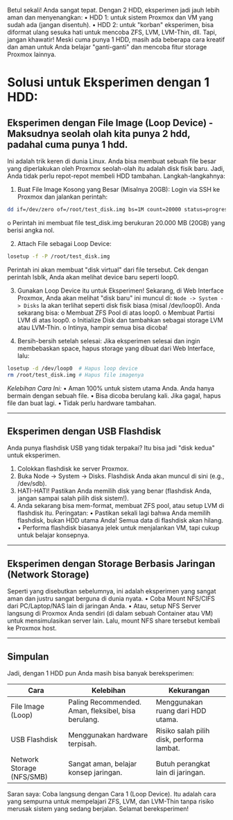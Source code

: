 Betul sekali! Anda sangat tepat. Dengan 2 HDD, eksperimen jadi jauh lebih aman dan menyenangkan:
•	HDD 1: untuk sistem Proxmox dan VM yang sudah ada (jangan disentuh).
•	HDD 2: untuk "korban" eksperimen, bisa diformat ulang sesuka hati untuk mencoba ZFS, LVM, LVM-Thin, dll.
Tapi, jangan khawatir! Meski cuma punya 1 HDD, masih ada beberapa cara kreatif dan aman untuk Anda belajar "ganti-ganti" dan mencoba fitur storage Proxmox lainnya.

# Solusi untuk Eksperimen dengan 1 HDD:

## Eksperimen dengan File Image (Loop Device) - Maksudnya seolah olah kita punya 2 hdd, padahal cuma punya 1 hdd.

Ini adalah trik keren di dunia Linux. Anda bisa membuat sebuah file besar yang diperlakukan oleh Proxmox seolah-olah itu adalah disk fisik baru. Jadi, Anda tidak perlu repot-repot membeli HDD tambahan.
Langkah-langkahnya:

1.	Buat File Image Kosong yang Besar (Misalnya 20GB):
Login via SSH ke Proxmox dan jalankan perintah:
   ```bash
   dd if=/dev/zero of=/root/test_disk.img bs=1M count=20000 status=progress
   ```
o	Perintah ini membuat file test_disk.img berukuran 20.000 MB (20GB) yang berisi angka nol.

2.	Attach File sebagai Loop Device:
   ```bash
   losetup -f -P /root/test_disk.img
   ```
Perintah ini akan membuat "disk virtual" dari file tersebut. Cek dengan perintah lsblk, Anda akan melihat device baru seperti loop0.

3.	Gunakan Loop Device itu untuk Eksperimen!
Sekarang, di Web Interface Proxmox, Anda akan melihat "disk baru" ini muncul di:
`Node -> System -> Disks`
Ia akan terlihat seperti disk fisik biasa (misal /dev/loop0). Anda sekarang bisa:
o	Membuat ZFS Pool di atas loop0.
o	Membuat Partisi LVM di atas loop0.
o	Initialize Disk dan tambahkan sebagai storage LVM atau LVM-Thin.
o	Intinya, hampir semua bisa dicoba!

4.	Bersih-bersih setelah selesai:
Jika eksperimen selesai dan ingin membebaskan space, hapus storage yang dibuat dari Web Interface, lalu:
   ```bash
   losetup -d /dev/loop0  # Hapus loop device
   rm /root/test_disk.img # Hapus file imagenya
   ```
*Kelebihan Cara Ini:*
•	Aman 100% untuk sistem utama Anda. Anda hanya bermain dengan sebuah file.
•	Bisa dicoba berulang kali. Jika gagal, hapus file dan buat lagi.
•	Tidak perlu hardware tambahan.

---

## Eksperimen dengan USB Flashdisk

Anda punya flashdisk USB yang tidak terpakai? Itu bisa jadi "disk kedua" untuk eksperimen.
1.	Colokkan flashdisk ke server Proxmox.
2.	Buka Node -> System -> Disks. Flashdisk Anda akan muncul di sini (e.g., /dev/sdb).
3.	HATI-HATI! Pastikan Anda memilih disk yang benar (flashdisk Anda, jangan sampai salah pilih disk sistem!).
4.	Anda sekarang bisa mem-format, membuat ZFS pool, atau setup LVM di flashdisk itu.
Peringatan:
•	Pastikan sekali lagi bahwa Anda memilih flashdisk, bukan HDD utama Anda! Semua data di flashdisk akan hilang.
•	Performa flashdisk biasanya jelek untuk menjalankan VM, tapi cukup untuk belajar konsepnya.

---

## Eksperimen dengan Storage Berbasis Jaringan (Network Storage)

Seperti yang disebutkan sebelumnya, ini adalah eksperimen yang sangat aman dan justru sangat berguna di dunia nyata.
•	Coba Mount NFS/CIFS dari PC/Laptop/NAS lain di jaringan Anda.
•	Atau, setup NFS Server langsung di Proxmox Anda sendiri (di dalam sebuah Container atau VM) untuk mensimulasikan server lain. Lalu, mount NFS share tersebut kembali ke Proxmox host.

---

## Simpulan

Jadi, dengan 1 HDD pun Anda masih bisa banyak bereksperimen:

|Cara                     |Kelebihan                                          |Kekurangan                               |
|---	                    |---	                                              |---	                                    |
|File Image (Loop)        |Paling Recommended. Aman, fleksibel, bisa berulang.|Menggunakan ruang dari HDD utama.        |
|USB Flashdisk            |Menggunakan hardware terpisah.                     |Risiko salah pilih disk, performa lambat.|
|Network Storage (NFS/SMB)|Sangat aman, belajar konsep jaringan.              |Butuh perangkat lain di jaringan.        |

Saran saya: Coba langsung dengan Cara 1 (Loop Device). Itu adalah cara yang sempurna untuk mempelajari ZFS, LVM, dan LVM-Thin tanpa risiko merusak sistem yang sedang berjalan.
Selamat bereksperimen!
